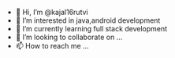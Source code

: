 - 👋 Hi, I’m @kajal16rutvi
- 👀 I’m interested in java,android development
- 🌱 I’m currently learning full stack development
- 💞️ I’m looking to collaborate on ...
- 📫 How to reach me ...

<!---
kajal16rutvi/kajal16rutvi is a ✨ special ✨ repository because its `README.md` (this file) appears on your GitHub profile.
You can click the Preview link to take a look at your changes.
--->
